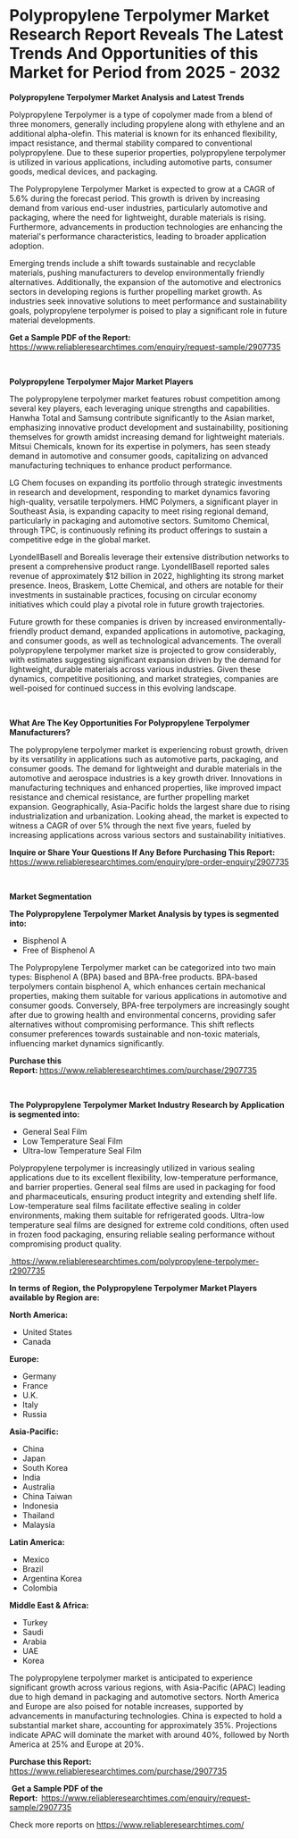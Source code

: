 <p><h1>Polypropylene Terpolymer Market Research Report Reveals The Latest Trends And Opportunities of this Market for Period from 2025 - 2032</h1></p><p><strong>Polypropylene Terpolymer Market Analysis and Latest Trends</strong></p>
<p><p>Polypropylene Terpolymer is a type of copolymer made from a blend of three monomers, generally including propylene along with ethylene and an additional alpha-olefin. This material is known for its enhanced flexibility, impact resistance, and thermal stability compared to conventional polypropylene. Due to these superior properties, polypropylene terpolymer is utilized in various applications, including automotive parts, consumer goods, medical devices, and packaging.</p><p>The Polypropylene Terpolymer Market is expected to grow at a CAGR of 5.6% during the forecast period. This growth is driven by increasing demand from various end-user industries, particularly automotive and packaging, where the need for lightweight, durable materials is rising. Furthermore, advancements in production technologies are enhancing the material's performance characteristics, leading to broader application adoption.</p><p>Emerging trends include a shift towards sustainable and recyclable materials, pushing manufacturers to develop environmentally friendly alternatives. Additionally, the expansion of the automotive and electronics sectors in developing regions is further propelling market growth. As industries seek innovative solutions to meet performance and sustainability goals, polypropylene terpolymer is poised to play a significant role in future material developments.</p></p>
<p><strong>Get a Sample PDF of the Report:&nbsp;</strong> <a href="https://www.reliableresearchtimes.com/enquiry/request-sample/2907735?utm_campaign=2627&utm_medium=2&utm_source=Github&utm_content=ia&utm_term=12032025&utm_id=polypropylene-terpolymer">https://www.reliableresearchtimes.com/enquiry/request-sample/2907735</a></p>
<p>&nbsp;</p>
<p><strong>Polypropylene Terpolymer Major Market Players</strong></p>
<p><p>The polypropylene terpolymer market features robust competition among several key players, each leveraging unique strengths and capabilities. Hanwha Total and Samsung contribute significantly to the Asian market, emphasizing innovative product development and sustainability, positioning themselves for growth amidst increasing demand for lightweight materials. Mitsui Chemicals, known for its expertise in polymers, has seen steady demand in automotive and consumer goods, capitalizing on advanced manufacturing techniques to enhance product performance.</p><p>LG Chem focuses on expanding its portfolio through strategic investments in research and development, responding to market dynamics favoring high-quality, versatile terpolymers. HMC Polymers, a significant player in Southeast Asia, is expanding capacity to meet rising regional demand, particularly in packaging and automotive sectors. Sumitomo Chemical, through TPC, is continuously refining its product offerings to sustain a competitive edge in the global market.</p><p>LyondellBasell and Borealis leverage their extensive distribution networks to present a comprehensive product range. LyondellBasell reported sales revenue of approximately $12 billion in 2022, highlighting its strong market presence. Ineos, Braskem, Lotte Chemical, and others are notable for their investments in sustainable practices, focusing on circular economy initiatives which could play a pivotal role in future growth trajectories.</p><p>Future growth for these companies is driven by increased environmentally-friendly product demand, expanded applications in automotive, packaging, and consumer goods, as well as technological advancements. The overall polypropylene terpolymer market size is projected to grow considerably, with estimates suggesting significant expansion driven by the demand for lightweight, durable materials across various industries. Given these dynamics, competitive positioning, and market strategies, companies are well-poised for continued success in this evolving landscape.</p></p>
<p>&nbsp;</p>
<p><strong>What Are The Key Opportunities For Polypropylene Terpolymer Manufacturers?</strong></p>
<p><p>The polypropylene terpolymer market is experiencing robust growth, driven by its versatility in applications such as automotive parts, packaging, and consumer goods. The demand for lightweight and durable materials in the automotive and aerospace industries is a key growth driver. Innovations in manufacturing techniques and enhanced properties, like improved impact resistance and chemical resistance, are further propelling market expansion. Geographically, Asia-Pacific holds the largest share due to rising industrialization and urbanization. Looking ahead, the market is expected to witness a CAGR of over 5% through the next five years, fueled by increasing applications across various sectors and sustainability initiatives.</p></p>
<p><strong>Inquire or Share Your Questions If Any Before Purchasing This Report:</strong> <a href="https://www.reliableresearchtimes.com/enquiry/pre-order-enquiry/2907735?utm_campaign=2627&utm_medium=2&utm_source=Github&utm_content=ia&utm_term=12032025&utm_id=polypropylene-terpolymer">https://www.reliableresearchtimes.com/enquiry/pre-order-enquiry/2907735</a></p>
<p>&nbsp;</p>
<p><strong>Market Segmentation</strong></p>
<p><strong>The Polypropylene Terpolymer Market Analysis by types is segmented into:</strong></p>
<p><ul><li>Bisphenol A</li><li>Free of Bisphenol A</li></ul></p>
<p><p>The Polypropylene Terpolymer market can be categorized into two main types: Bisphenol A (BPA) based and BPA-free products. BPA-based terpolymers contain bisphenol A, which enhances certain mechanical properties, making them suitable for various applications in automotive and consumer goods. Conversely, BPA-free terpolymers are increasingly sought after due to growing health and environmental concerns, providing safer alternatives without compromising performance. This shift reflects consumer preferences towards sustainable and non-toxic materials, influencing market dynamics significantly.</p></p>
<p><strong>Purchase this Report:&nbsp;</strong><a href="https://www.reliableresearchtimes.com/purchase/2907735?utm_campaign=2627&utm_medium=2&utm_source=Github&utm_content=ia&utm_term=12032025&utm_id=polypropylene-terpolymer">https://www.reliableresearchtimes.com/purchase/2907735</a></p>
<p>&nbsp;</p>
<p><strong>The Polypropylene Terpolymer Market Industry Research by Application is segmented into:</strong></p>
<p><ul><li>General Seal Film</li><li>Low Temperature Seal Film</li><li>Ultra-low Temperature Seal Film</li></ul></p>
<p><p>Polypropylene terpolymer is increasingly utilized in various sealing applications due to its excellent flexibility, low-temperature performance, and barrier properties. General seal films are used in packaging for food and pharmaceuticals, ensuring product integrity and extending shelf life. Low-temperature seal films facilitate effective sealing in colder environments, making them suitable for refrigerated goods. Ultra-low temperature seal films are designed for extreme cold conditions, often used in frozen food packaging, ensuring reliable sealing performance without compromising product quality.</p></p>
<p><a href="https://www.reliableresearchtimes.com/polypropylene-terpolymer-r2907735?utm_campaign=2627&utm_medium=2&utm_source=Github&utm_content=ia&utm_term=12032025&utm_id=polypropylene-terpolymer">&nbsp;https://www.reliableresearchtimes.com/polypropylene-terpolymer-r2907735</a></p>
<p><strong>In terms of Region, the Polypropylene Terpolymer Market Players available by Region are:</strong></p>
<p>
    <p> <strong> North America: </strong>
        <ul>
            <li>United States</li>
            <li>Canada</li>
        </ul>
        </p> 
    <p> <strong> Europe: </strong>
        <ul>
            <li>Germany</li>
            <li>France</li>
            <li>U.K.</li>
            <li>Italy</li>
            <li>Russia</li>
        </ul>
        </p> 
    <p> <strong> Asia-Pacific: </strong>
        <ul>
            <li>China</li>
            <li>Japan</li>
            <li>South Korea</li>
            <li>India</li>
            <li>Australia</li>
            <li>China Taiwan</li>
            <li>Indonesia</li>
            <li>Thailand</li>
            <li>Malaysia</li>
        </ul>
        </p> 
    <p> <strong> Latin America: </strong>
        <ul>
            <li>Mexico</li>
            <li>Brazil</li>
            <li>Argentina Korea</li>
            <li>Colombia</li>
        </ul>
        </p> 
    <p> <strong> Middle East & Africa: </strong>
        <ul>
            <li>Turkey</li>
            <li>Saudi</li>
            <li>Arabia</li>
            <li>UAE</li>
            <li>Korea</li>
        </ul>
    </p>
    </p>
<p><p>The polypropylene terpolymer market is anticipated to experience significant growth across various regions, with Asia-Pacific (APAC) leading due to high demand in packaging and automotive sectors. North America and Europe are also poised for notable increases, supported by advancements in manufacturing technologies. China is expected to hold a substantial market share, accounting for approximately 35%. Projections indicate APAC will dominate the market with around 40%, followed by North America at 25% and Europe at 20%.</p></p>
<p><strong>Purchase this Report: </strong><a href="https://www.reliableresearchtimes.com/purchase/2907735?utm_campaign=2627&utm_medium=2&utm_source=Github&utm_content=ia&utm_term=12032025&utm_id=polypropylene-terpolymer">https://www.reliableresearchtimes.com/purchase/2907735</a></p>
<p>&nbsp;<strong>Get a Sample PDF of the Report:&nbsp;&nbsp;</strong><a href="https://www.reliableresearchtimes.com/enquiry/request-sample/2907735?utm_campaign=2627&utm_medium=2&utm_source=Github&utm_content=ia&utm_term=12032025&utm_id=polypropylene-terpolymer">https://www.reliableresearchtimes.com/enquiry/request-sample/2907735</a></p>
<p><strong></strong></p>
<p>Check more reports on <a href="https://www.reliableresearchtimes.com/?utm_campaign=2627&utm_medium=2&utm_source=Github&utm_content=ia&utm_term=12032025&utm_id=polypropylene-terpolymer">https://www.reliableresearchtimes.com/</a></p>